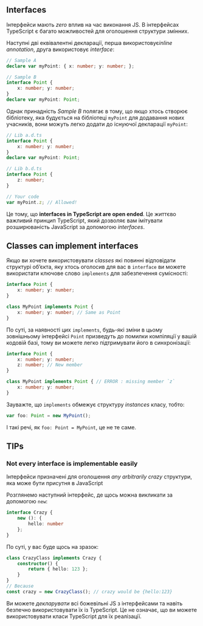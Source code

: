 ## Interfaces

Інтерфейси мають *zero* вплив на час виконання JS. В інтерфейсах TypeScript є багато можливостей для оголошення структури змінних.

Наступні дві еквівалентні декларації, перша використовує*inline annotation*, друга використовує *interface*:

```ts
// Sample A
declare var myPoint: { x: number; y: number; };

// Sample B
interface Point {
    x: number; y: number;
}
declare var myPoint: Point;
```

Однак принадність *Sample B* полягає в тому, що якщо хтось створює бібліотеку, яка будується на бібліотеці `myPoint` для додавання нових учасників, вони можуть легко додати до існуючої декларації `myPoint`:

```ts
// Lib a.d.ts
interface Point {
    x: number; y: number;
}
declare var myPoint: Point;

// Lib b.d.ts
interface Point {
    z: number;
}

// Your code
var myPoint.z; // Allowed!
```

Це тому, що **interfaces in TypeScript are open ended**. Це життєво важливий принцип TypeScript, який дозволяє вам імітувати розширюваність JavaScript за допомогою *interfaces*.


## Classes can implement interfaces

Якщо ви хочете використовувати *classes* які повинні відповідати структурі об’єкта, яку хтось оголосив для вас в `interface` ви можете використати ключове слово `implements` для забезпечення сумісності:

```ts
interface Point {
    x: number; y: number;
}

class MyPoint implements Point {
    x: number; y: number; // Same as Point
}
```

По суті, за наявності цих `implements`, будь-які зміни в цьому зовнішньому інтерфейсі `Point` призведуть до помилки компіляції у вашій кодовій базі, тому ви можете легко підтримувати його в синхронізації:

```ts
interface Point {
    x: number; y: number;
    z: number; // New member
}

class MyPoint implements Point { // ERROR : missing member `z`
    x: number; y: number;
}
```

Зауважте, що `implements` обмежує структуру *instances* класу, тобто:

```ts
var foo: Point = new MyPoint();
```

І такі речі, як `foo: Point = MyPoint`, це не те саме.


## TIPs

### Not every interface is implementable easily

Інтерфейси призначені для оголошення *any arbitrarily crazy* структури, яка може бути присутня в JavaScript

Розглянемо наступний інтерфейс, де щось можна викликати за допомогою `new`:

```ts
interface Crazy {
    new (): {
        hello: number
    };
}
```

По суті, у вас буде щось на зразок:

```ts
class CrazyClass implements Crazy {
    constructor() {
        return { hello: 123 };
    }
}
// Because
const crazy = new CrazyClass(); // crazy would be {hello:123}
```

Ви можете *декларувати* всі божевільні JS з інтерфейсами та навіть безпечно використовувати їх із TypeScript. Це не означає, що ви можете використовувати класи TypeScript для їх реалізації.
